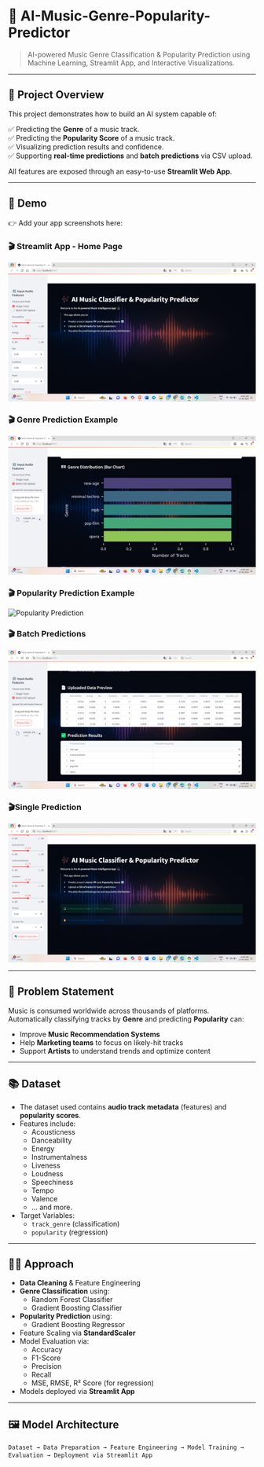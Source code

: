 # 🎵 AI-Music-Genre-Popularity-Predictor

> AI-powered Music Genre Classification & Popularity Prediction using Machine Learning, Streamlit App, and Interactive Visualizations.

---

## 📌 Project Overview

This project demonstrates how to build an AI system capable of:

✅ Predicting the **Genre** of a music track.  
✅ Predicting the **Popularity Score** of a music track.  
✅ Visualizing prediction results and confidence.  
✅ Supporting **real-time predictions** and **batch predictions** via CSV upload.  

All features are exposed through an easy-to-use **Streamlit Web App**.

---

## 🚀 Demo

👉 Add your app screenshots here:

### 🎬 Streamlit App - Home Page
![Home Page](screenshots/homepage.png)

### 🎬 Genre Prediction Example
![Genre Prediction](screenshots/genre_distribution.png)

### 🎬 Popularity Prediction Example
![Popularity Prediction](screenshots/popularity_score.png)

### 🎬 Batch Predictions
![Batch Example](screenshots/batch_prediction.png)

### 🎬Single Prediction
![Single track](screenshots/single_track.png)

---

## 🎯 Problem Statement

Music is consumed worldwide across thousands of platforms.  
Automatically classifying tracks by **Genre** and predicting **Popularity** can:

- Improve **Music Recommendation Systems**  
- Help **Marketing teams** to focus on likely-hit tracks  
- Support **Artists** to understand trends and optimize content  

---

## 📚 Dataset

- The dataset used contains **audio track metadata** (features) and **popularity scores**.
- Features include:
  - Acousticness
  - Danceability
  - Energy
  - Instrumentalness
  - Liveness
  - Loudness
  - Speechiness
  - Tempo
  - Valence
  - ... and more.
- Target Variables:
  - `track_genre` (classification)
  - `popularity` (regression)

---

## 🧑‍💻 Approach

- **Data Cleaning** & Feature Engineering  
- **Genre Classification** using:
  - Random Forest Classifier
  - Gradient Boosting Classifier
- **Popularity Prediction** using:
  - Gradient Boosting Regressor
- Feature Scaling via **StandardScaler**  
- Model Evaluation via:
  - Accuracy
  - F1-Score
  - Precision
  - Recall
  - MSE, RMSE, R² Score (for regression)
- Models deployed via **Streamlit App**  

---

## 🖼️ Model Architecture

```plaintext
Dataset → Data Preparation → Feature Engineering → Model Training → Evaluation → Deployment via Streamlit App

